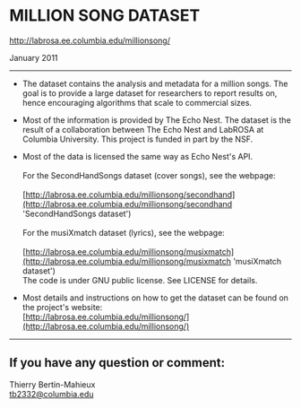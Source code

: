 MILLION SONG DATASET
====================

http://labrosa.ee.columbia.edu/millionsong/

January 2011

************************************************************
+ The dataset contains the analysis and metadata for a million songs.
The goal is to provide a large dataset for researchers to report results 
on, hence encouraging algorithms that scale to commercial sizes.

+ Most of the information is provided by The Echo Nest.
The dataset is the result of a collaboration between The Echo Nest
and LabROSA at Columbia University.
This project is funded in part by the NSF.

+ Most of the data is licensed the same way as Echo Nest's API.</br>
<br>For the SecondHandSongs dataset (cover songs), see the webpage:</br>
   <br>[http://labrosa.ee.columbia.edu/millionsong/secondhand](http://labrosa.ee.columbia.edu/millionsong/secondhand 'SecondHandSongs dataset')</br>
<br>For the musiXmatch dataset (lyrics), see the webpage:</br>
   <br>[http://labrosa.ee.columbia.edu/millionsong/musixmatch](http://labrosa.ee.columbia.edu/millionsong/musixmatch 'musiXmatch dataset')</br>
The code is under GNU public license.
See LICENSE for details.

+ Most details and instructions on how to get the dataset can be found
on the project's website:</br>
[http://labrosa.ee.columbia.edu/millionsong/](http://labrosa.ee.columbia.edu/millionsong/)

************************************************************

If you have any question or comment:
------------------------------------
Thierry Bertin-Mahieux</br>
tb2332@columbia.edu